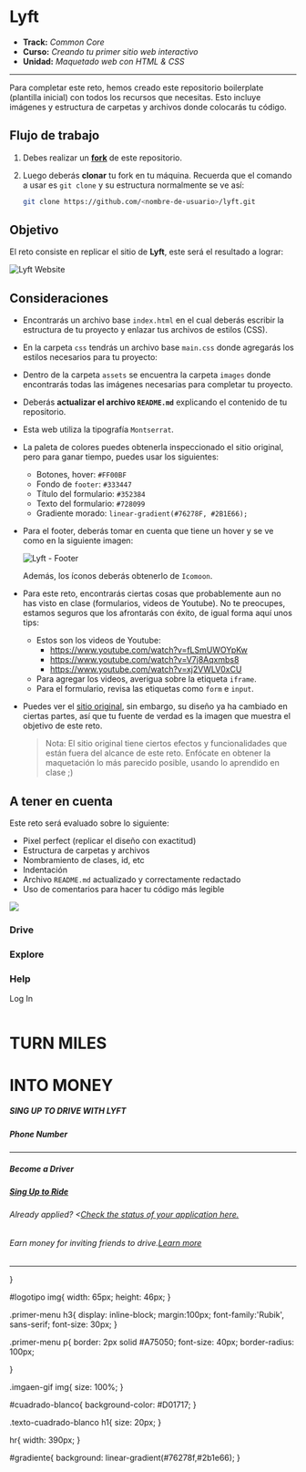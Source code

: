 # Lyft

* **Track:** _Common Core_
* **Curso:** _Creando tu primer sitio web interactivo_
* **Unidad:** _Maquetado web con HTML & CSS_

***

Para completar este reto, hemos creado este repositorio boilerplate (plantilla
inicial) con todos los recursos que necesitas. Esto incluye imágenes y
estructura de carpetas y archivos donde colocarás tu código.

## Flujo de trabajo

1. Debes realizar un [**fork**](https://gist.github.com/ivandevp/1de47ae69a5e139a6622d78c882e1f74)
   de este repositorio.

2. Luego deberás **clonar** tu fork en tu máquina. Recuerda que el comando a usar
   es `git clone` y su estructura normalmente se ve así:

   ```bash
   git clone https://github.com/<nombre-de-usuario>/lyft.git
   ```

## Objetivo

El reto consiste en replicar el sitio de **Lyft**, este será el resultado
a lograr:

![Lyft Website](docs/fullpage.png)

## Consideraciones

* Encontrarás un archivo base `index.html` en el cual deberás escribir la
  estructura de tu proyecto y enlazar tus archivos de estilos (CSS).

* En la carpeta `css` tendrás un archivo base `main.css` donde agregarás los
  estilos necesarios para tu proyecto:

* Dentro de la carpeta `assets` se encuentra la carpeta `images` donde
  encontrarás todas las imágenes necesarias para completar tu proyecto.

* Deberás **actualizar el archivo `README.md`** explicando el contenido de tu
  repositorio.

* Esta web utiliza la tipografía `Montserrat`.

* La paleta de colores puedes obtenerla inspeccionado el sitio original, pero
  para ganar tiempo, puedes usar los siguientes:

  - Botones, hover: `#FF00BF`
  - Fondo de `footer`: `#333447`
  - Título del formulario: `#352384`
  - Texto del formulario: `#728099`
  - Gradiente morado: `linear-gradient(#76278F, #2B1E66);`

* Para el footer, deberás tomar en cuenta que tiene un hover y se ve como en la
  siguiente imagen:

  ![Lyft - Footer](docs/footer.gif)

  Además, los íconos deberás obtenerlo de `Icomoon`.

* Para este reto, encontrarás ciertas cosas que probablemente aun no has visto
  en clase (formularios, videos de Youtube). No te preocupes, estamos seguros
  que los afrontarás con éxito, de igual forma aquí unos tips:

  - Estos son los videos de Youtube:
    * https://www.youtube.com/watch?v=fLSmUWOYpKw
    * https://www.youtube.com/watch?v=V7j8Aqxmbs8
    * https://www.youtube.com/watch?v=xj2VWLV0xCU
  - Para agregar los videos, averigua sobre la etiqueta `iframe`.
  - Para el formulario, revisa las etiquetas como `form` e `input`.

* Puedes ver el [sitio original](https://www.lyft.com/), sin embargo, su diseño
  ya ha cambiado en ciertas partes, así que tu fuente de verdad es la imagen que
  muestra el objetivo de este reto.

  > Nota: El sitio original tiene ciertos efectos y funcionalidades que
están fuera del alcance de este reto. Enfócate en obtener la maquetación
lo más parecido posible, usando lo aprendido en clase ;)

## A tener en cuenta

Este reto será evaluado sobre lo siguiente:

* Pixel perfect (replicar el diseño con exactitud)
* Estructura de carpetas y archivos
* Nombramiento de clases, id, etc
* Indentación
* Archivo `README.md` actualizado y correctamente redactado
* Uso de comentarios para hacer tu código más legible


<!DOCTYPE html>
<html lang="en">
<head>
  <meta charset="UTF-8">
  <title>lyft b y  - i c h i </title>
  <link href="https://fonts.googleapis.com/css?family=Rubik" rel="stylesheet">
  <link rel="stylesheet" href="css/main.css"> <!-- trabajo linkeado -->
</head>
<body>
  <div>
    <div id="logotipo">
      <img src="assets/images/logo-pink.png">
    </div>
    <div class="primer-menu">
      <h3>Drive</h3>
      <h3>Explore</h3>
      <h3>Help</h3>
      <p>Log In</p>
    </div>
  </div>
  <div id="imagen-gif">
    <img src="assets/images/hero.gif" alt="">
  </div>
  <div id="gradiente"></div>
  <div id="cuadrado-blanco">
    <div class="texto-cuadrado-blanco">
      <h1>TURN MILES</h1>
      <h1>INTO MONEY</h1>
      <h5>SING UP TO DRIVE WITH LYFT</h5>
      <h5>Phone Number</h5>
      <hr>
    </div>
    <div class="texto-2-cuadrado-blanco"> <h5>Become a Driver</h5>
      <h5><a href="#">Sing Up to Ride</a></h5>
    </div>
    <div class="texto-3-cuadrado-bl">
      <h6>Already applied? <<a href="#">Check the status of your application here.</a></h6>
      <h6>Earn money for inviting friends to drive.<a href="#">Learn more</a></h6>
    </div>
  </div>


  
</body>
</html>

-------------------------
}


#logotipo img{
  width: 65px;
  height: 46px;
}

.primer-menu h3{
  display: inline-block;
  margin:100px;
  font-family:'Rubik', sans-serif;
  font-size: 30px;
}

.primer-menu p{
    border: 2px solid #A75050;
  font-size: 40px;
  border-radius: 100px;

}

.imgaen-gif img{
  size: 100%;
}

#cuadrado-blanco{
  background-color: #D01717;
}

.texto-cuadrado-blanco h1{
  size: 20px;
}

hr{
  width:  390px;
}

#gradiente{
background: linear-gradient(#76278f,#2b1e66);
} 